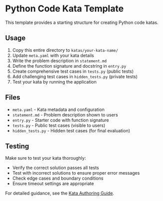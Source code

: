 # Python Code Kata Template

This template provides a starting structure for creating Python code katas.

## Usage

1. Copy this entire directory to `katas/your-kata-name/`
2. Update `meta.yaml` with your kata details
3. Write the problem description in `statement.md`
4. Define the function signature and docstring in `entry.py`
5. Create comprehensive test cases in `tests.py` (public tests)
6. Add challenging test cases in `hidden_tests.py` (private tests)
7. Test your kata by running the application

## Files

- `meta.yaml` - Kata metadata and configuration
- `statement.md` - Problem description shown to users
- `entry.py` - Starter code with function signature
- `tests.py` - Public test cases (visible to users)
- `hidden_tests.py` - Hidden test cases (for final evaluation)

## Testing

Make sure to test your kata thoroughly:
- Verify the correct solution passes all tests
- Test with incorrect solutions to ensure proper error messages
- Check edge cases and boundary conditions
- Ensure timeout settings are appropriate

For detailed guidance, see the [Kata Authoring Guide](../../KATA_AUTHORING.md).